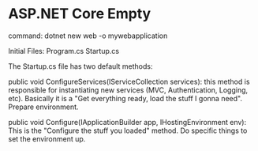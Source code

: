 # ASP.NET Core Empty

command: dotnet new web -o mywebapplication

Initial Files:
Program.cs
Startup.cs

The Startup.cs file has two default methods:

public void ConfigureServices(IServiceCollection services): 
this method is responsible for instantiating new services (MVC, Authentication, Logging, etc). Basically it is a "Get everything ready, load the stuff I gonna need". Prepare environment.


public void Configure(IApplicationBuilder app, IHostingEnvironment env):
This is the "Configure the stuff you loaded" method. Do specific things to set the environment up.